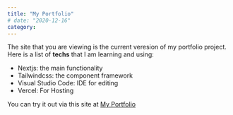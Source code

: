 ```yaml
---
title: "My Portfolio"
# date: "2020-12-16"
category: 
---
```


The site that you are viewing is the current veresion of my portfolio project. Here is a list of **techs** that I am learning and using:

- Nextjs: the main functionality
- Tailwindcss: the component framework
- Visual Studio Code: IDE for editing
- Vercel: For Hosting

You can try it out via this site at [My Portfolio](https://chanrose.now.sh)
